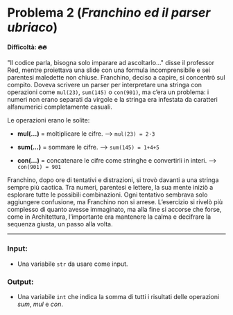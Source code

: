 # Problema 2 (*Franchino ed il parser ubriaco*)
#### Difficoltà: 🔥🔥

"Il codice parla, bisogna solo imparare ad ascoltarlo…" disse il professor Red, mentre proiettava una slide con una formula incomprensibile e sei parentesi‍ maledette non chiuse. Franchino, deciso a capire, si concentrò sul compito. Doveva scrivere un parser per interpretare una stringa con operazioni come `mul(23)`, `sum(145)` o `con(901)`, ma c’era un problema: i numeri non erano separati da virgole e la stringa era infestata da caratteri alfanumerici completamente casuali.

Le operazioni erano le solite:

- **mul(...)** = moltiplicare le cifre. ⟶ `mul(23) = 2·3`
    
- **sum(...)** = sommare le cifre. ⟶ `sum(145) = 1+4+5`
    
- **con(...)** = concatenare le cifre come stringhe e convertirli in interi. ⟶ `con(901) = 901`


Franchino, dopo ore di tentativi e distrazioni, si trovò davanti a una stringa sempre più caotica. Tra numeri, parentesi e lettere, la sua mente iniziò a esplorare tutte le possibili combinazioni. Ogni tentativo sembrava solo aggiungere confusione, ma Franchino non si arrese. L’esercizio si rivelò più complesso di quanto avesse immaginato, ma alla fine si accorse che forse, come in Architettura, l’importante era mantenere la calma e decifrare la sequenza giusta, un passo alla volta.

---

### **Input**:

- Una variabile `str‍` da usare come input.

### **Output**:

- Una variabile `int‌` che indica la somma di tutti i risultati delle operazioni $sum$, $mul$ e $con$.